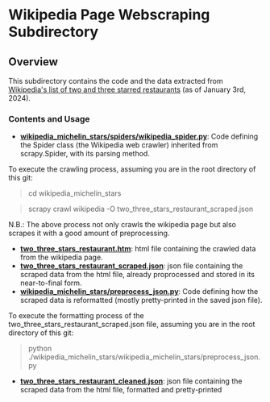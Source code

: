 # Wikipedia Page Webscraping Subdirectory

## Overview

This subdirectory contains the code and the data extracted from [Wikipedia's list of two and three starred restaurants](https://fr.wikipedia.org/wiki/Liste_des_restaurants_deux_et_trois_étoiles_du_Guide_Michelin) (as of January 3rd, 2024).

### Contents and Usage

- **[wikipedia_michelin_stars/spiders/wikipedia_spider.py](wikipedia_michelin_stars/spiders/wikipedia_spider.py)**: Code defining the Spider class (the Wikipedia web crawler) inherited from scrapy.Spider, with its parsing method.

To execute the crawling process, assuming you are in the root directory of this git:
> cd wikipedia_michelin_stars

> scrapy crawl wikipedia -O two_three_stars_restaurant_scraped.json

N.B.: The above process not only crawls the wikipedia page but also scrapes it with a good amount of preprocessing.

- **[two_three_stars_restaurant.htm](two_three_stars_restaurant.html)**: html file containing the crawled data from the wikipedia page.
- **[two_three_stars_restaurant_scraped.json](two_three_stars_restaurant_scraped.json)**: json file containing the scraped data from the html file, already proprocessed and stored in its near-to-final form.
- **[wikipedia_michelin_stars/preprocess_json.py](wikipedia_michelin_stars/preprocess_json.py)**: Code defining how the scraped data is reformatted (mostly pretty-printed in the saved json file).

To execute the formatting process of the two_three_stars_restaurant_scraped.json file, assuming you are in the root directory of this git:
> python ./wikipedia_michelin_stars/wikipedia_michelin_stars/preprocess_json.py

- **[two_three_stars_restaurant_cleaned.json](two_three_stars_restaurant_cleaned.json)**: json file containing the scraped data from the html file, formatted and pretty-printed
